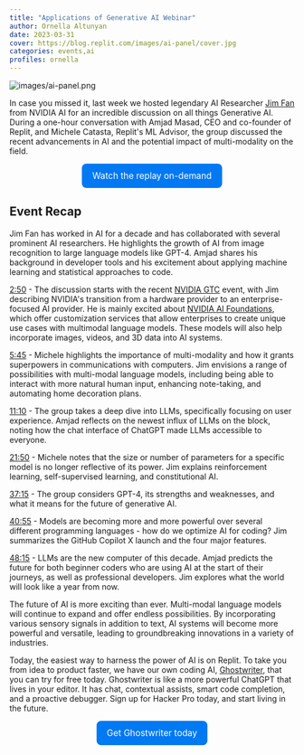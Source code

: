 ```yaml
---
title: "Applications of Generative AI Webinar"
author: Ornella Altunyan
date: 2023-03-31
cover: https://blog.replit.com/images/ai-panel/cover.jpg
categories: events,ai
profiles: ornella
---
```

    
![images/ai-panel.png](https://blog.replit.com/images/ai-panel/cover.jpg)

In case you missed it, last week we hosted legendary AI Researcher [Jim Fan](https://jimfan.me/) from NVIDIA AI for an incredible discussion on all things Generative AI. During a one-hour conversation with Amjad Masad, CEO and co-founder of Replit, and Michele Catasta, Replit's ML Advisor, the group discussed the recent advancements in AI and the potential impact of multi-modality on the field. 

<div style="display: flex; justify-content: center;">
      <a class="cta-btn" href="https://youtu.be/IAbhei16pL8" target="_blank"
        style="display: flex;
        flex-direction: row;
        color: #fff;
        background-color: #0079F2;
        padding: 12px 18px;
        width: fit-content;
        border-radius: 8px;
        justify-content: center;
        align-items: center;
        transition-duration: 0.1s;
        text-decoration: none;
        font-size: 1.1em;">Watch the replay on-demand</a>
    </div>

## Event Recap

Jim Fan has worked in AI for a decade and has collaborated with several prominent AI researchers. He highlights the growth of AI from image recognition to large language models like GPT-4. Amjad shares his background in developer tools and his excitement about applying machine learning and statistical approaches to code.

[2:50](https://youtu.be/IAbhei16pL8?t=170) - The discussion starts with the recent [NVIDIA GTC](https://www.nvidia.com/gtc/) event, with Jim describing NVIDIA's transition from a hardware provider to an enterprise-focused AI provider. He is mainly excited about [NVIDIA AI Foundations](https://twitter.com/DrJimFan/status/1638211601944948736), which offer customization services that allow enterprises to create unique use cases with multimodal language models. These models will also help incorporate images, videos, and 3D data into AI systems.

[5:45](https://youtu.be/IAbhei16pL8?t=345) - Michele highlights the importance of multi-modality and how it grants superpowers in communications with computers. Jim envisions a range of possibilities with multi-modal language models, including being able to interact with more natural human input, enhancing note-taking, and automating home decoration plans.

[11:10](https://youtu.be/IAbhei16pL8?t=670) - The group takes a deep dive into LLMs, specifically focusing on user experience. Amjad reflects on the newest influx of LLMs on the block, noting how the chat interface of ChatGPT made LLMs accessible to everyone.

[21:50](https://youtu.be/IAbhei16pL8?t=1310) - Michele notes that the size or number of parameters for a specific model is no longer reflective of its power. Jim explains reinforcement learning, self-supervised learning, and constitutional AI. 

[37:15](https://youtu.be/IAbhei16pL8?t=2235) - The group considers GPT-4, its strengths and weaknesses, and what it means for the future of generative AI. 

[40:55](https://youtu.be/IAbhei16pL8?t=2455) - Models are becoming more and more powerful over several different programming languages - how do we optimize AI for coding? Jim summarizes the GitHub Copilot X launch and the four major features. 

[48:15](https://youtu.be/IAbhei16pL8?t=2895) - LLMs are the new computer of this decade. Amjad predicts the future for both beginner coders who are using AI at the start of their journeys, as well as professional developers. Jim explores what the world will look like a year from now. 

The future of AI is more exciting than ever. Multi-modal language models will continue to expand and offer endless possibilities. By incorporating various sensory signals in addition to text, AI systems will become more powerful and versatile, leading to groundbreaking innovations in a variety of industries.

Today, the easiest way to harness the power of AI is on Replit. To take you from idea to product faster, we have our own coding AI, [Ghostwriter](https://replit.com/ai), that you can try for free today. Ghostwriter is like a more powerful ChatGPT that lives in your editor. It has chat, contextual assists, smart code completion, and a proactive debugger. Sign up for Hacker Pro today, and start living in the future. 

<div style="display: flex; justify-content: center;">
      <a class="cta-btn" href="https://replit.com/pricing" target="_blank"
        style="display: flex;
        flex-direction: row;
        color: #fff;
        background-color: #0079F2;
        padding: 12px 18px;
        width: fit-content;
        border-radius: 8px;
        justify-content: center;
        align-items: center;
        transition-duration: 0.1s;
        text-decoration: none;
        font-size: 1.1em;">Get Ghostwriter today</a>
    </div>
